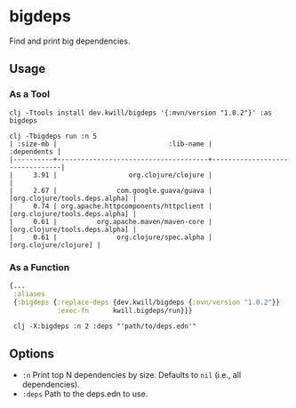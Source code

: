 # bigdeps

Find and print big dependencies.

## Usage

### As a Tool

```shell
clj -Ttools install dev.kwill/bigdeps '{:mvn/version "1.0.2"}' :as bigdeps
```

```shell
clj -Tbigdeps run :n 5
| :size-mb |                            :lib-name |                    :dependents |
|----------+--------------------------------------+--------------------------------|
|     3.91 |                  org.clojure/clojure |                                |
|     2.67 |               com.google.guava/guava | [org.clojure/tools.deps.alpha] |
|     0.74 | org.apache.httpcomponents/httpclient | [org.clojure/tools.deps.alpha] |
|     0.61 |          org.apache.maven/maven-core | [org.clojure/tools.deps.alpha] |
|     0.61 |               org.clojure/spec.alpha |          [org.clojure/clojure] |
```

### As a Function

```clojure
{...
 :aliases
 {:bigdeps {:replace-deps {dev.kwill/bigdeps {:mvn/version "1.0.2"}}
            :exec-fn      kwill.bigdeps/run}}}
```

```shell
 clj -X:bigdeps :n 2 :deps "'path/to/deps.edn'"
```

## Options

- `:n` Print top N dependencies by size. Defaults to `nil` (i.e., all dependencies).
- `:deps` Path to the deps.edn to use.

